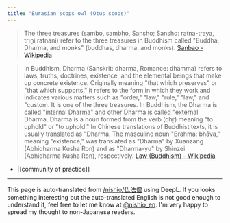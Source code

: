 ```yaml
---
title: "Eurasian scops owl (Otus scops)"
---
```


> The three treasures (sambo, sambho, Sansho; Sansho: ratna-traya, trīṇi ratnāni) refer to the three treasures in Buddhism called "Buddha, Dharma, and monks" (buddhas, dharma, and monks).
[Sanbao - Wikipedia](https://ja.wikipedia.org/wiki/三宝)


> In Buddhism, Dharma (Sanskrit: dharma, Romance: dhamma) refers to laws, truths, doctrines, existence, and the elemental beings that make up concrete existence. Originally meaning "that which preserves" or "that which supports," it refers to the form in which they work and indicates various matters such as "order," "law," "rule," "law," and "custom. It is one of the three treasures. In Buddhism, the Dharma is called "internal Dharma" and other Dharma is called "external Dharma.
> Dharma is a noun formed from the verb (dhṛ) meaning "to uphold" or "to uphold." In Chinese translations of Buddhist texts, it is usually translated as "Dharma. The masculine noun "Brahma: bhāva," meaning "existence," was translated as "Dharma" by Xuanzang (Abhidharma Kusha Ron) and as "Dharma-yu" by Shinzei (Abhidharma Kusha Ron), respectively.
[Law (Buddhism) - Wikipedia](https://ja.wikipedia.org/wiki/法_(Buddhism))

- [[community of practice]]

---
This page is auto-translated from [/nishio/仏法僧](https://scrapbox.io/nishio/仏法僧) using DeepL. If you looks something interesting but the auto-translated English is not good enough to understand it, feel free to let me know at [@nishio_en](https://twitter.com/nishio_en). I'm very happy to spread my thought to non-Japanese readers.